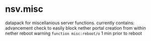 # nsv.misc
datapack for miscellanious server functions. currently contains:
advancement check to easily block nether portal creation from within nether
reboot warning `function misc:reboot/o` 1 min prior to reboot
